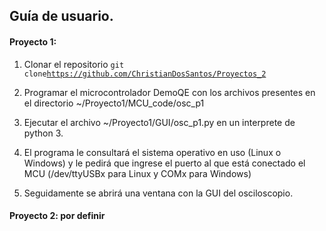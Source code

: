 ## Guía de usuario.

#### **Proyecto 1:**

1. Clonar el repositorio `git clone`[`https://github.com/ChristianDosSantos/Proyectos_2`](https://github.com/ChristianDosSantos/Proyectos_2)

2. Programar el microcontrolador DemoQE con los archivos presentes en el directorio ~/Proyecto1/MCU\_code/osc\_p1

3. Ejecutar el archivo ~/Proyecto1/GUI/osc\_p1.py en un interprete de python 3.

4. El programa le consultará el sistema operativo en uso \(Linux o Windows\) y le pedirá que ingrese el puerto al que está conectado el MCU \(/dev/ttyUSBx para Linux y COMx para Windows\)

5. Seguidamente se abrirá una ventana con la GUI del osciloscopio.

#### Proyecto 2: por definir



